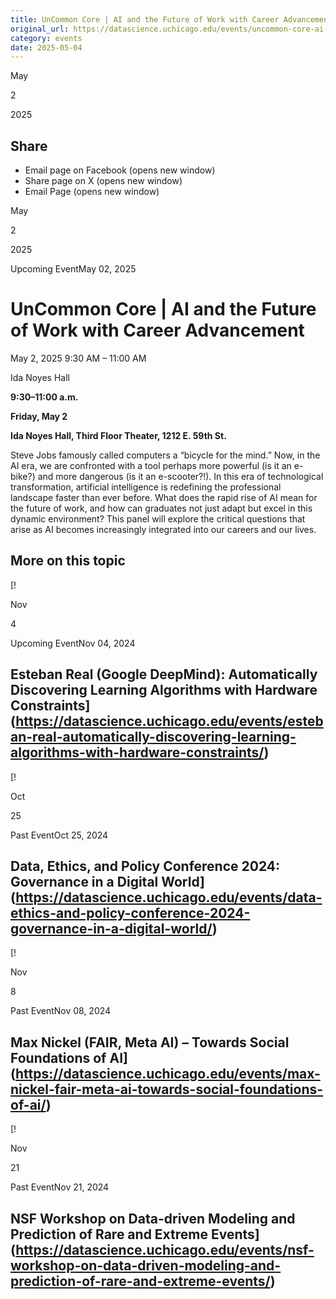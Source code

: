 ```yaml
---
title: UnCommon Core | AI and the Future of Work with Career Advancement – DSI
original_url: https://datascience.uchicago.edu/events/uncommon-core-ai-and-the-future-of-work-with-career-advancement
category: events
date: 2025-05-04
---
```


May

2

2025

## Share

* Email page on Facebook (opens new window)
* Share page on X (opens new window)
* Email Page (opens new window)

<!-- Table-like structure detected -->

May

2

2025

Upcoming EventMay 02, 2025

# UnCommon Core | AI and the Future of Work with Career Advancement

May 2, 2025 9:30 AM – 11:00 AM

Ida Noyes Hall

**9:30–11:00 a.m.**

**Friday, May 2**

**Ida Noyes Hall, Third Floor Theater, 1212 E. 59th St.**

Steve Jobs famously called computers a “bicycle for the mind.” Now, in the AI era, we are confronted with a tool perhaps more powerful (is it an e-bike?) and more dangerous (is it an e-scooter?!). In this era of technological transformation, artificial intelligence is redefining the professional landscape faster than ever before. What does the rapid rise of AI mean for the future of work, and how can graduates not just adapt but excel in this dynamic environment? This panel will explore the critical questions that arise as AI becomes increasingly integrated into our careers and our lives.

## More on this topic

[!

Nov

4

Upcoming EventNov 04, 2024

## Esteban Real (Google DeepMind): Automatically Discovering Learning Algorithms with Hardware Constraints](https://datascience.uchicago.edu/events/esteban-real-automatically-discovering-learning-algorithms-with-hardware-constraints/)
[!

Oct

25

Past EventOct 25, 2024

## Data, Ethics, and Policy Conference 2024: Governance in a Digital World](https://datascience.uchicago.edu/events/data-ethics-and-policy-conference-2024-governance-in-a-digital-world/)
[!

Nov

8

Past EventNov 08, 2024

## Max Nickel (FAIR, Meta AI) – Towards Social Foundations of AI](https://datascience.uchicago.edu/events/max-nickel-fair-meta-ai-towards-social-foundations-of-ai/)
[!

Nov

21

Past EventNov 21, 2024

## NSF Workshop on Data-driven Modeling and Prediction of Rare and Extreme Events](https://datascience.uchicago.edu/events/nsf-workshop-on-data-driven-modeling-and-prediction-of-rare-and-extreme-events/)